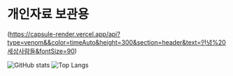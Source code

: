 # 개인자료 보관용
(https://capsule-render.vercel.app/api?type=venom&&color=timeAuto&height=300&section=header&text=안녕%20세상사람들&fontSize=90)



![GitHub stats](https://github-readme-stats.vercel.app/api?username=kjk021&theme=tokyonight&show_icons=true)
![Top Langs](https://github-readme-stats.vercel.app/api/top-langs/?username=anuraghazra&layout=compact)

